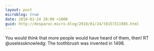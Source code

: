 ```yaml
---
layout: post
microblog: true
date: 2010-01-24 10:00 +1000
guid: http://desparoz.micro.blog/2010/01/24/t8157311985.html
---
```

You would think that more people would have heard of them, then! RT @uselessknowledg: The toothbrush was invented in 1498.
